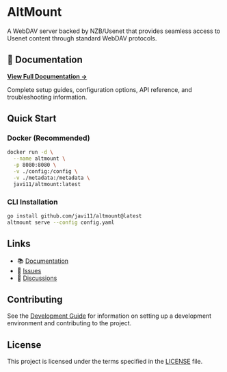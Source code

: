# AltMount

A WebDAV server backed by NZB/Usenet that provides seamless access to Usenet content through standard WebDAV protocols.

## 📖 Documentation

**[View Full Documentation →](https://javi11.github.io/altmount/)**

Complete setup guides, configuration options, API reference, and troubleshooting information.

## Quick Start

### Docker (Recommended)

```bash
docker run -d \
  --name altmount \
  -p 8080:8080 \
  -v ./config:/config \
  -v ./metadata:/metadata \
  javi11/altmount:latest
```

### CLI Installation

```bash
go install github.com/javi11/altmount@latest
altmount serve --config config.yaml
```

## Links

- 📚 [Documentation](https://altmount.kipsilabs.top)
- 🐛 [Issues](https://github.com/javi11/altmount/issues)
- 💬 [Discussions](https://github.com/javi11/altmount/discussions)

## Contributing

See the [Development Guide](https://javi11.github.io/altmount/docs/development/setup) for information on setting up a development environment and contributing to the project.

## License

This project is licensed under the terms specified in the [LICENSE](LICENSE) file.
